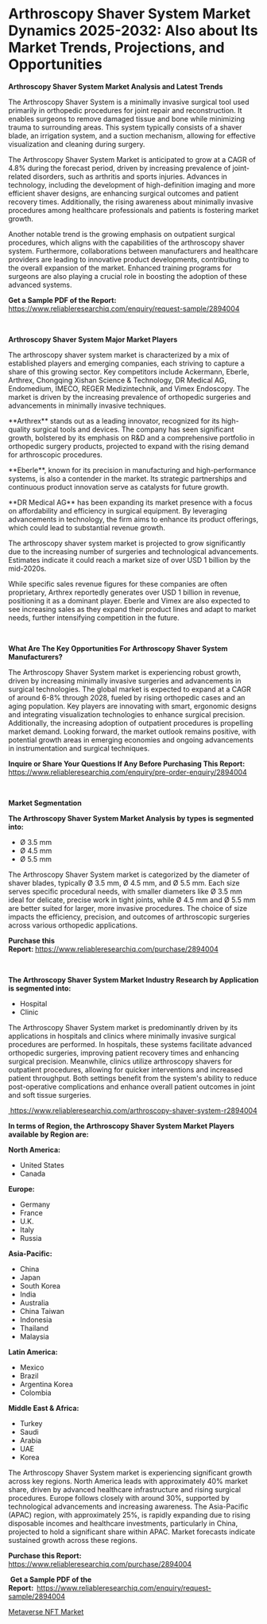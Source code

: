 <p><h1>Arthroscopy Shaver System Market Dynamics 2025-2032: Also about Its Market Trends, Projections, and Opportunities</h1></p><p><strong>Arthroscopy Shaver System Market Analysis and Latest Trends</strong></p>
<p><p>The Arthroscopy Shaver System is a minimally invasive surgical tool used primarily in orthopedic procedures for joint repair and reconstruction. It enables surgeons to remove damaged tissue and bone while minimizing trauma to surrounding areas. This system typically consists of a shaver blade, an irrigation system, and a suction mechanism, allowing for effective visualization and cleaning during surgery.</p><p>The Arthroscopy Shaver System Market is anticipated to grow at a CAGR of 4.8% during the forecast period, driven by increasing prevalence of joint-related disorders, such as arthritis and sports injuries. Advances in technology, including the development of high-definition imaging and more efficient shaver designs, are enhancing surgical outcomes and patient recovery times. Additionally, the rising awareness about minimally invasive procedures among healthcare professionals and patients is fostering market growth.</p><p>Another notable trend is the growing emphasis on outpatient surgical procedures, which aligns with the capabilities of the arthroscopy shaver system. Furthermore, collaborations between manufacturers and healthcare providers are leading to innovative product developments, contributing to the overall expansion of the market. Enhanced training programs for surgeons are also playing a crucial role in boosting the adoption of these advanced systems.</p></p>
<p><strong>Get a Sample PDF of the Report:&nbsp;</strong> <a href="https://www.reliableresearchiq.com/enquiry/request-sample/2894004?utm_campaign=3441&utm_medium=2&utm_source=Github&utm_content=ia&utm_term=15032025&utm_id=arthroscopy-shaver-system">https://www.reliableresearchiq.com/enquiry/request-sample/2894004</a></p>
<p>&nbsp;</p>
<p><strong>Arthroscopy Shaver System Major Market Players</strong></p>
<p><p>The arthroscopy shaver system market is characterized by a mix of established players and emerging companies, each striving to capture a share of this growing sector. Key competitors include Ackermann, Eberle, Arthrex, Chongqing Xishan Science & Technology, DR Medical AG, Endomedium, IMECO, REGER Medizintechnik, and Vimex Endoscopy. The market is driven by the increasing prevalence of orthopedic surgeries and advancements in minimally invasive techniques.</p><p>**Arthrex** stands out as a leading innovator, recognized for its high-quality surgical tools and devices. The company has seen significant growth, bolstered by its emphasis on R&D and a comprehensive portfolio in orthopedic surgery products, projected to expand with the rising demand for arthroscopic procedures.</p><p>**Eberle**, known for its precision in manufacturing and high-performance systems, is also a contender in the market. Its strategic partnerships and continuous product innovation serve as catalysts for future growth.</p><p>**DR Medical AG** has been expanding its market presence with a focus on affordability and efficiency in surgical equipment. By leveraging advancements in technology, the firm aims to enhance its product offerings, which could lead to substantial revenue growth.</p><p>The arthroscopy shaver system market is projected to grow significantly due to the increasing number of surgeries and technological advancements. Estimates indicate it could reach a market size of over USD 1 billion by the mid-2020s.</p><p>While specific sales revenue figures for these companies are often proprietary, Arthrex reportedly generates over USD 1 billion in revenue, positioning it as a dominant player. Eberle and Vimex are also expected to see increasing sales as they expand their product lines and adapt to market needs, further intensifying competition in the future.</p></p>
<p>&nbsp;</p>
<p><strong>What Are The Key Opportunities For Arthroscopy Shaver System Manufacturers?</strong></p>
<p><p>The Arthroscopy Shaver System market is experiencing robust growth, driven by increasing minimally invasive surgeries and advancements in surgical technologies. The global market is expected to expand at a CAGR of around 6-8% through 2028, fueled by rising orthopedic cases and an aging population. Key players are innovating with smart, ergonomic designs and integrating visualization technologies to enhance surgical precision. Additionally, the increasing adoption of outpatient procedures is propelling market demand. Looking forward, the market outlook remains positive, with potential growth areas in emerging economies and ongoing advancements in instrumentation and surgical techniques.</p></p>
<p><strong>Inquire or Share Your Questions If Any Before Purchasing This Report:</strong> <a href="https://www.reliableresearchiq.com/enquiry/pre-order-enquiry/2894004?utm_campaign=3441&utm_medium=2&utm_source=Github&utm_content=ia&utm_term=15032025&utm_id=arthroscopy-shaver-system">https://www.reliableresearchiq.com/enquiry/pre-order-enquiry/2894004</a></p>
<p>&nbsp;</p>
<p><strong>Market Segmentation</strong></p>
<p><strong>The Arthroscopy Shaver System Market Analysis by types is segmented into:</strong></p>
<p><ul><li>Ø 3.5 mm</li><li>Ø 4.5 mm</li><li>Ø 5.5 mm</li></ul></p>
<p><p>The Arthroscopy Shaver System market is categorized by the diameter of shaver blades, typically Ø 3.5 mm, Ø 4.5 mm, and Ø 5.5 mm. Each size serves specific procedural needs, with smaller diameters like Ø 3.5 mm ideal for delicate, precise work in tight joints, while Ø 4.5 mm and Ø 5.5 mm are better suited for larger, more invasive procedures. The choice of size impacts the efficiency, precision, and outcomes of arthroscopic surgeries across various orthopedic applications.</p></p>
<p><strong>Purchase this Report:&nbsp;</strong><a href="https://www.reliableresearchiq.com/purchase/2894004?utm_campaign=3441&utm_medium=2&utm_source=Github&utm_content=ia&utm_term=15032025&utm_id=arthroscopy-shaver-system">https://www.reliableresearchiq.com/purchase/2894004</a></p>
<p>&nbsp;</p>
<p><strong>The Arthroscopy Shaver System Market Industry Research by Application is segmented into:</strong></p>
<p><ul><li>Hospital</li><li>Clinic</li></ul></p>
<p><p>The Arthroscopy Shaver System market is predominantly driven by its applications in hospitals and clinics where minimally invasive surgical procedures are performed. In hospitals, these systems facilitate advanced orthopedic surgeries, improving patient recovery times and enhancing surgical precision. Meanwhile, clinics utilize arthroscopy shavers for outpatient procedures, allowing for quicker interventions and increased patient throughput. Both settings benefit from the system's ability to reduce post-operative complications and enhance overall patient outcomes in joint and soft tissue surgeries.</p></p>
<p><a href="https://www.reliableresearchiq.com/arthroscopy-shaver-system-r2894004?utm_campaign=3441&utm_medium=2&utm_source=Github&utm_content=ia&utm_term=15032025&utm_id=arthroscopy-shaver-system">&nbsp;https://www.reliableresearchiq.com/arthroscopy-shaver-system-r2894004</a></p>
<p><strong>In terms of Region, the Arthroscopy Shaver System Market Players available by Region are:</strong></p>
<p>
    <p> <strong> North America: </strong>
        <ul>
            <li>United States</li>
            <li>Canada</li>
        </ul>
        </p> 
    <p> <strong> Europe: </strong>
        <ul>
            <li>Germany</li>
            <li>France</li>
            <li>U.K.</li>
            <li>Italy</li>
            <li>Russia</li>
        </ul>
        </p> 
    <p> <strong> Asia-Pacific: </strong>
        <ul>
            <li>China</li>
            <li>Japan</li>
            <li>South Korea</li>
            <li>India</li>
            <li>Australia</li>
            <li>China Taiwan</li>
            <li>Indonesia</li>
            <li>Thailand</li>
            <li>Malaysia</li>
        </ul>
        </p> 
    <p> <strong> Latin America: </strong>
        <ul>
            <li>Mexico</li>
            <li>Brazil</li>
            <li>Argentina Korea</li>
            <li>Colombia</li>
        </ul>
        </p> 
    <p> <strong> Middle East & Africa: </strong>
        <ul>
            <li>Turkey</li>
            <li>Saudi</li>
            <li>Arabia</li>
            <li>UAE</li>
            <li>Korea</li>
        </ul>
    </p>
    </p>
<p><p>The Arthroscopy Shaver System market is experiencing significant growth across key regions. North America leads with approximately 40% market share, driven by advanced healthcare infrastructure and rising surgical procedures. Europe follows closely with around 30%, supported by technological advancements and increasing awareness. The Asia-Pacific (APAC) region, with approximately 25%, is rapidly expanding due to rising disposable incomes and healthcare investments, particularly in China, projected to hold a significant share within APAC. Market forecasts indicate sustained growth across these regions.</p></p>
<p><strong>Purchase this Report: </strong><a href="https://www.reliableresearchiq.com/purchase/2894004?utm_campaign=3441&utm_medium=2&utm_source=Github&utm_content=ia&utm_term=15032025&utm_id=arthroscopy-shaver-system">https://www.reliableresearchiq.com/purchase/2894004</a></p>
<p>&nbsp;<strong>Get a Sample PDF of the Report:&nbsp;&nbsp;</strong><a href="https://www.reliableresearchiq.com/enquiry/request-sample/2894004?utm_campaign=3441&utm_medium=2&utm_source=Github&utm_content=ia&utm_term=15032025&utm_id=arthroscopy-shaver-system">https://www.reliableresearchiq.com/enquiry/request-sample/2894004</a></p>
<p><strong></strong></p>
<p><p><a href="https://github.com/maseykokosq1/Market-Research-Report-List-1/blob/main/metaverse-nft-market.md?utm_campaign=3441&utm_medium=2&utm_source=Github&utm_content=ia&utm_term=15032025&utm_id=arthroscopy-shaver-system">Metaverse NFT Market</a></p></p>